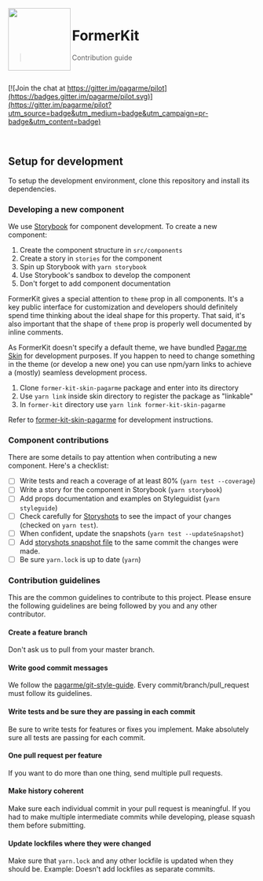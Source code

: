 <img src="https://avatars1.githubusercontent.com/u/3846050?v=4&s=127" width="127px" height="127px" align="left"/>

# FormerKit

> Contribution guide

<br>

[![Join the chat at https://gitter.im/pagarme/pilot](https://badges.gitter.im/pagarme/pilot.svg)](https://gitter.im/pagarme/pilot?utm_source=badge&utm_medium=badge&utm_campaign=pr-badge&utm_content=badge)

<br>

## Setup for development

To setup the development environment, clone this repository and install its dependencies.

### Developing a new component

We use [Storybook](https://storybook.js.org/) for component development. To create a new component:

1. Create the component structure in `src/components`
1. Create a story in `stories` for the component
1. Spin up Storybook with `yarn storybook`
1. Use Storybook's sandbox to develop the component
1. Don't forget to add component documentation

FormerKit gives a special attention to `theme` prop in all components. It's a key public interface for customization and developers should definitely spend time thinking about the ideal shape for this property. That said, it's also important that the shape of `theme` prop is properly well documented by inline comments.

As FormerKit doesn't specify a default theme, we have bundled [Pagar.me Skin](https://github.com/pagarme/former-kit-skin-pagarme) for development purposes. If you happen to need to change something in the theme (or develop a new one) you can use npm/yarn links to achieve a (mostly) seamless development process.

1. Clone `former-kit-skin-pagarme` package and enter into its directory
1. Use `yarn link` inside skin directory to register the package as "linkable"
1. In `former-kit` directory use `yarn link former-kit-skin-pagarme`

Refer to [former-kit-skin-pagarme](https://github.com/pagarme/former-kit-skin-pagarme) for development instructions.

### Component contributions

There are some details to pay attention when contributing a new component. Here's a checklist:

- [ ] Write tests and reach a coverage of at least 80% (`yarn test --coverage`)
- [ ] Write a story for the component in Storybook (`yarn storybook`)
- [ ] Add props documentation and examples on Styleguidist (`yarn styleguide`)
- [ ] Check carefully for [Storyshots](https://github.com/storybooks/storybook/tree/master/addons/storyshots) to see the impact of your changes (checked on `yarn test`).
- [ ] When confident, update the snapshots (`yarn test --updateSnapshot`)
- [ ] Add [storyshots snapshot file](https://github.com/pagarme/former-kit/tree/master/stories/__snapshots__) to the same commit the changes were made.
- [ ] Be sure `yarn.lock` is up to date (`yarn`)

### Contribution guidelines

This are the common guidelines to contribute to this project. Please ensure the following guidelines are being followed by you and any other contributor.

#### Create a feature branch

Don't ask us to pull from your master branch.

#### Write good commit messages

We follow the [pagarme/git-style-guide](https://github.com/pagarme/git-style-guide). Every commit/branch/pull_request must follow its guidelines.

#### Write tests and be sure they are passing in each commit

Be sure to write tests for features or fixes you implement. Make absolutely sure all tests are passing for each commit.

#### One pull request per feature

If you want to do more than one thing, send multiple pull requests.

#### Make history coherent

Make sure each individual commit in your pull request is meaningful. If you had to make multiple intermediate commits while developing, please squash them before submitting.

#### Update lockfiles where they were changed

Make sure that `yarn.lock` and any other lockfile is updated when they should be. Example: Doesn't add lockfiles as separate commits.
